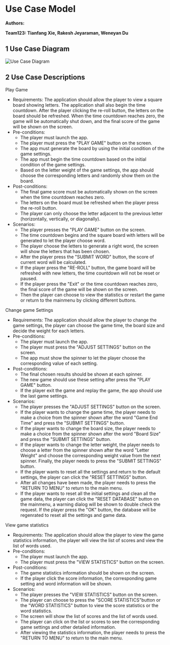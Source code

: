 # Use Case Model

**Authors:**

**Team123: Tianfang Xie, Rakesh Jeyaraman, Weneyan Du**

## 1 Use Case Diagram

![Use Case Diagram](https://github.gatech.edu/gt-omscs-se-2020spring/6300Spring20Team123/blob/master/GroupProject/images/Use%20Case%20Diagram.png)

## 2 Use Case Descriptions

Play Game
- Requirements: The application should allow the player to view a square board showing letters. The application shall also begin the time countdown. After the player clicking the re-roll button, the letters on the board should be refreshed. When the time countdown reaches zero, the game will be automatically shut down, and the final score of the game will be shown on the screen.
- Pre-conditions:
	* The player must launch the app.
	* The player must press the "PLAY GAME" button on the screen.
	* The app must generate the board by using the initial condition of the game settings.
	* The app must begin the time countdown based on the initial condition of the game settings.
	* Based on the letter weight of the game settings, the app should choose the corresponding letters and randomly show them on the board.
- Post-conditions:
	* The final game score must be automatically shown on the screen when the time countdown reaches zero.
	* The letters on the board must be refreshed when the player press the re-roll button.
	* The player can only choose the letter adjacent to the previous letter (horizontally, vertically, or diagonally).
- Scenarios:
	* The player presses the "PLAY GAME" button on the screen.
	* The time countdown begins and the square board with letters will be generated to let the player choose word.
	* The player choose the letters to generate a right word, the screen will show the letters that has been chosen.
	* After the player press the "SUBMIT WORD" button, the score of current word will be calculated.
	* If the player press the "RE-ROLL" button, the game board will be refreshed with new letters, the time countdown will not be reset or paused.
	* If the player press the "Exit" or the time countdown reaches zero, the final score of the game will be shown on the screen.
	* Then the player can choose to view the statistics or restart the game or return to the mainmenu by clicking different buttons.
	
  
Change game Settings
- Requirements: The application should allow the player to change the game settings, the player can choose the game time, the board size and decide the weight for each letters.
- Pre-conditions:
	* The player must launch the app.
	* The player must press the "ADJUST SETTINGS" button on the screen.
	* The app must show the spinner to let the player choose the corresponding value of each setting.
- Post-conditions:
	* The final chosen results should be shown at each spinner.
	* The new game should use these setting after press the "PLAY GAME" button.
	* If the player exit the game and replay the game, the app should use the last game settings.
- Scenarios:
	* The player presses the "ADJUST SETTINGS" button on the screen.
	* If the player wants to change the game time, the player needs to make a choice from the spinner shown after the word "Game End Time" and press the "SUBMIT SETTINGS" button.
	* If the player wants to change the board size, the player needs to make a choice from the spinner shown after the word "Board Size" and press the "SUBMIT SETTINGS" button.
	* If the player wants to change the letter weight, the player needs to choose a letter from the spinner shown after the word "Letter Weight" and choose the corresponding weight value from the next spinner. Finally, the player needs to press the "SUBMIT SETTINGS" button.
	* If the player wants to reset all the settings and return to the default settings, the player can click the "RESET SETTINGS" button.
	* After all changes have been made, the player needs to press the "RETURN TO MENU" to return to the main menu.
	* If the player wants to reset all the initial settings and clean all the game data, the player can click the "RESET DATABASE" button on the mainmenu, a warning dialog will be shown to double check the request. If the player press the "OK" button, the database will be regenrated to reset all the settings and game data.
	
	
View game statistics
- Requirements: The application should allow the player to view the game statistics information, the player will view the list of scores and view the list of words used.
- Pre-conditions:
	* The player must launch the app.
	* The player must press the "VIEW STATISTICS" button on the screen.
- Post-conditions:
	* The game statistics information should be shown on the screen.
	* If the player click the score information, the corresponding game setting and word information will be shown.
- Scenarios:
	* The player presses the "VIEW STATISTICS" button on the screen.
	* The player can choose to press the "SCORE STATISTICS"button or the "WORD STATISTICS" button to view the score statistics or the word statistics.
	* The screen will show the list of scores and the list of words used.
	* The player can click on the list or scores to see the corresponding game settings and other detailed information.
	* After viewing the statistics information, the player needs to press the "RETURN TO MENU" to return to the main menu.

<!--stackedit_data:
eyJoaXN0b3J5IjpbLTE4MzQ2MjczNF19
-->
